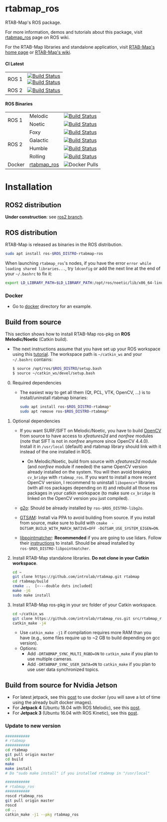 rtabmap_ros
=======

RTAB-Map's ROS package.

For more information, demos and tutorials about this package, visit [rtabmap_ros](http://wiki.ros.org/rtabmap_ros) page on ROS wiki.

For the RTAB-Map libraries and standalone application, visit [RTAB-Map's home page](http://introlab.github.io/rtabmap) or [RTAB-Map's wiki](https://github.com/introlab/rtabmap/wiki).

#### CI Latest

  <table>
    <tbody>
        <tr>
           <td>ROS 1</td>
           <td><a href="https://github.com/introlab/rtabmap_ros/actions/workflows/ros1.yml"><img src="https://github.com/introlab/rtabmap_ros/actions/workflows/ros1.yml/badge.svg" alt="Build Status"/> <br> <a href="https://github.com/introlab/rtabmap_ros/actions/workflows/docker.yml"><img src="https://github.com/introlab/rtabmap_ros/actions/workflows/docker.yml/badge.svg" alt="Build Status"/>
           </td>
        </tr>
        <tr>
           <td>ROS 2</td>
           <td><a href="https://github.com/introlab/rtabmap_ros/actions/workflows/ros2.yml"><img src="https://github.com/introlab/rtabmap_ros/actions/workflows/ros2.yml/badge.svg" alt="Build Status"/>
           </td>
        </tr>
     </tbody>
  </table>
 
 #### ROS Binaries
 
 <table>
    <tbody>
        <tr>
           <td rowspan="2">ROS 1</td>
           <td>Melodic</td>
            <td><a href="http://build.ros.org/job/Mbin_ubv8_uBv8__rtabmap_ros__ubuntu_bionic_arm64__binary/"><img src="http://build.ros.org/buildStatus/icon?job=Mbin_ubv8_uBv8__rtabmap_ros__ubuntu_bionic_arm64__binary" alt="Build Status"/></td>
        </tr>
        <tr>
            <td>Noetic</td>
            <td><a href="http://build.ros.org/job/Nbin_ufv8_uFv8__rtabmap_ros__ubuntu_focal_arm64__binary/"><img src="http://build.ros.org/buildStatus/icon?job=Nbin_ufv8_uFv8__rtabmap_ros__ubuntu_focal_arm64__binary" alt="Build Status"/></td>
        </tr>
        <tr>
            <td rowspan="4">ROS 2</td>
            <td>Foxy</td>
            <td><a href="http://build.ros2.org/job/Fbin_uF64__rtabmap_ros__ubuntu_focal_amd64__binary/"><img src="http://build.ros2.org/buildStatus/icon?job=Fbin_uF64__rtabmap_ros__ubuntu_focal_amd64__binary" alt="Build Status"/></td>
        </tr>
        <tr>
            <td>Galactic</td>
            <td><a href="http://build.ros2.org/job/Gbin_uF64__rtabmap_ros__ubuntu_focal_amd64__binary/"><img src="http://build.ros2.org/buildStatus/icon?job=Gbin_uF64__rtabmap_ros__ubuntu_focal_amd64__binary" alt="Build Status"/></td>
        </tr>
        <tr>
            <td>Humble</td>
            <td><a href="http://build.ros2.org/job/Hbin_uJ64__rtabmap_ros__ubuntu_jammy_amd64__binary/"><img src="http://build.ros2.org/buildStatus/icon?job=Hbin_uJ64__rtabmap_ros__ubuntu_jammy_amd64__binary" alt="Build Status"/></td>
        </tr>
        <tr>
            <td>Rolling</td>
            <td><a href="http://build.ros2.org/job/Rbin_uJ64__rtabmap_ros__ubuntu_jammy_amd64__binary/"><img src="http://build.ros2.org/buildStatus/icon?job=Rbin_uJ64__rtabmap_ros__ubuntu_jammy_amd64__binary" alt="Build Status"/></td>
        </tr>
        <tr>
           <td>Docker</td>
           <td>
             <a href="https://hub.docker.com/r/introlab3it/rtabmap_ros">rtabmap_ros</a>
           </td>
           <td><img src="https://img.shields.io/docker/pulls/introlab3it/rtabmap_ros.svg?label=pulls" alt="Docker Pulls"/></td>
        </tr>
    </tbody>
</table>

# Installation 

## ROS2 distribution
**Under construction**: see [ros2 branch](https://github.com/introlab/rtabmap_ros/tree/ros2#rtabmap_ros).

## ROS distribution 
RTAB-Map is released as binaries in the ROS distribution.

```bash
sudo apt install ros-$ROS_DISTRO-rtabmap-ros
```

When launching `rtabmap_ros`'s nodes, if you have the error `error while loading shared libraries...`, try `ldconfig` or add the next line at the end of your `~/.bashrc` to fix it:
    
```bash
export LD_LIBRARY_PATH=$LD_LIBRARY_PATH:/opt/ros/noetic/lib/x86_64-linux-gnu
```

### Docker

* Go to [docker](https://github.com/introlab/rtabmap_ros/tree/master/docker) directory for an example.


## Build from source
This section shows how to install RTAB-Map ros-pkg on **ROS Melodic/Noetic** (Catkin build).

* The next instructions assume that you have set up your ROS workspace using this [tutorial](http://wiki.ros.org/catkin/Tutorials/create_a_workspace). The workspace path is `~/catkin_ws` and your `~/.bashrc` contains:
 
    ```bash
    $ source /opt/ros/$ROS_DISTRO/setup.bash
    $ source ~/catkin_ws/devel/setup.bash
    ```

 0. Required dependencies
     * The easiest way to get all them (Qt, PCL, VTK, OpenCV, ...) is to install/uninstall rtabmap binaries:
          ```bash
          sudo apt install ros-$ROS_DISTRO-rtabmap*
          sudo apt remove ros-$ROS_DISTRO-rtabmap*
          ```
 
 1. Optional dependencies
     * If you want SURF/SIFT on Melodic/Noetic, you have to build [OpenCV]([OpenCV](http://opencv.org/)) from source to have access to *xfeatures2d* and *nonfree* modules (note that SIFT is not in *nonfree* anymore since OpenCV 4.4.0). Install it in `/usr/local` (default) and rtabmap library should link with it instead of the one installed in ROS. 
         * On Melodic/Noetic, build from source with *xfeatures2d* module (and *nonfree* module if needed) the same OpenCV version already installed on the system. You will then avoid breaking `cv_bridge` with `rtabmap_ros`. If you want to install a more recent OpenCV version, I recommend to uninstall `libopencv*` libraries (with all ros packages depending on it) and rebuild all those ros packages in your catkin workspace (to make sure `cv_bridge` is linked on the OpenCV version you just compiled).
  
    * [g2o](https://github.com/RainerKuemmerle/g2o): Should be already installed by `ros-$ROS_DISTRO-libg2o`.

    * [GTSAM](https://gtsam.org/get_started/): Install via PPA to avoid building from source. If you install from source, make sure to build with `cmake  -DGTSAM_BUILD_WITH_MARCH_NATIVE=OFF -DGTSAM_USE_SYSTEM_EIGEN=ON`.
    
    * [libpointmatcher](https://github.com/ethz-asl/libpointmatcher): **Recommended** if you are going to use lidars. Follow their [instructions](https://github.com/ethz-asl/libpointmatcher#quick-start) to install. Should be alread installed by `ros-$ROS_DISTRO-libpointmatcher`.

2. Install RTAB-Map standalone libraries. **Do not clone in your Catkin workspace**.
    ```bash
    cd ~
    git clone https://github.com/introlab/rtabmap.git rtabmap
    cd rtabmap/build
    cmake ..  [<---double dots included]
    make -j6
    sudo make install
    ```

3. Install RTAB-Map ros-pkg in your src folder of your Catkin workspace.
 
    ```bash
    cd ~/catkin_ws
    git clone https://github.com/introlab/rtabmap_ros.git src/rtabmap_ros
    catkin_make -j4
    ```
    * Use `catkin_make -j1` if compilation requires more RAM than you have (e.g., some files require up to ~2 GB to build depending on gcc version).
    * Options:
        * Add `-DRTABMAP_SYNC_MULTI_RGBD=ON` to `catkin_make` if you plan to use multiple cameras.
        * Add `-DRTABMAP_SYNC_USER_DATA=ON` to `catkin_make` if you plan to use user data synchronized topics.

## Build from source for Nvidia Jetson
 * For latest jetpack, see this [post](https://github.com/introlab/rtabmap_ros/issues/943) to use docker (you will save a lot of time using the already built docker images).
 * For **Jetpack 4** (Ubuntu 18.04 with ROS Melodic), see this [post](https://github.com/introlab/rtabmap/issues/427#issuecomment-608052821).
 * For **Jetpack 3** (Ubuntu 16.04 with ROS Kinetic), see this [post](https://github.com/introlab/rtabmap_ros/issues/655).


### Update to new version 

```bash
###########
# rtabmap
###########
cd rtabmap
git pull origin master
cd build
make
make install
# Do "sudo make install" if you installed rtabmap in "/usr/local"

###########
# rtabmap_ros
###########
roscd rtabmap_ros
git pull origin master
roscd
cd ..
catkin_make -j1 --pkg rtabmap_ros
```


